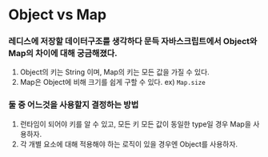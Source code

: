 # Object vs Map

### 레디스에 저장할 데이터구조를 생각하다 문득 자바스크립트에서 Object와 Map의 차이에 대해 궁금해졌다.

1. Object의 키는 String 이며, Map의 키는 모든 값을 가질 수 있다.
2. Map은 Object에 비해 크기를 쉽게 구할 수 있다. ex) `Map.size`

### 둘 중 어느것을 사용할지 결정하는 방법

1. 런타임이 되어야 키를 알 수 있고, 모든 키 모든 값이 동일한 type일 경우 Map을 사용하자.
2. 각 개별 요소에 대해 적용해야 하는 로직이 있을 경우엔 Object를 사용하자.
